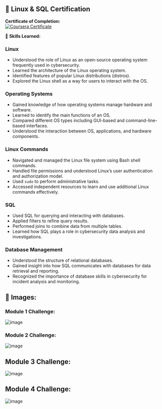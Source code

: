 ## 📜 Linux & SQL Certification

**Certificate of Completion:**  
[![Coursera Certificate](https://img.shields.io/badge/View%20Certificate-Click%20Here-blue)](https://github.com/AhmadKhazem/CyberSecurityPortfolio/blob/main/Coursera%20CNUQMZ5SILQ0.pdf)

🧠 **Skills Learned:**

### **Linux**  
- Understood the role of Linux as an open-source operating system frequently used in cybersecurity.  
- Learned the architecture of the Linux operating system.  
- Identified features of popular Linux distributions (distros).  
- Explored the Linux shell as a way for users to interact with the OS.

### **Operating Systems**  
- Gained knowledge of how operating systems manage hardware and software.  
- Learned to identify the main functions of an OS.  
- Compared different OS types including GUI-based and command-line-based interfaces.  
- Understood the interaction between OS, applications, and hardware components.

### **Linux Commands**  
- Navigated and managed the Linux file system using Bash shell commands.  
- Handled file permissions and understood Linux’s user authentication and authorization model.  
- Used `sudo` to perform administrative tasks.  
- Accessed independent resources to learn and use additional Linux commands effectively.

### **SQL**  
- Used SQL for querying and interacting with databases.  
- Applied filters to refine query results.  
- Performed joins to combine data from multiple tables.  
- Learned how SQL plays a role in cybersecurity data analysis and investigations.

### **Database Management**  
- Understood the structure of relational databases.  
- Gained insight into how SQL communicates with databases for data retrieval and reporting.  
- Recognized the importance of database skills in cybersecurity for incident analysis and monitoring.

## **📁 Images:** 
### Module 1 Challenge:
![image](https://github.com/user-attachments/assets/13638591-dd88-45cf-930a-d112aee25cd6)

### Module 2 Challenge:
![image](https://github.com/user-attachments/assets/cc57a18a-41aa-4c4a-85c5-aa11906ebe50)

## Module 3 Challenge:
![image](https://github.com/user-attachments/assets/24a46684-7abd-4a25-9ff3-33fb17680baa)

## Module 4 Challenge:
![image](https://github.com/user-attachments/assets/b7b274a7-07ab-4509-a8ea-4f6b933d653a)
